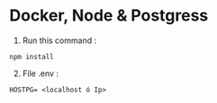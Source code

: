 # Docker, Node & Postgress

1. Run this command :
```
npm install 
```

2. File .env : 
```
HOSTPG= <localhost ó Ip>
```
